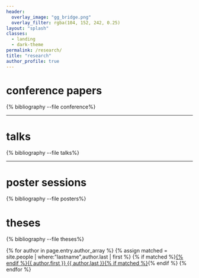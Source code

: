 ```yaml
---
header:
  overlay_image: "gg_bridge.png"
  overlay_filter: rgba(104, 152, 242, 0.25)
layout: "splash"
classes:
  - landing
  - dark-theme
permalink: /research/
title: "research"
author_profile: true
---
```


# conference papers

{% bibliography --file conference%}


---

# talks

{% bibliography --file talks%}

---


# poster sessions

{% bibliography --file posters%}


# theses

{% bibliography --file theses%}




{% for author in page.entry.author_array %}
{% assign matched = site.people | where:"lastname",author.last | first %}
{% if matched %}<a href="{{ matched.url }}">{% endif %}{{ author.first }} {{ author.last }}{% if matched %}</a>{% endif %}
{% endfor %}

